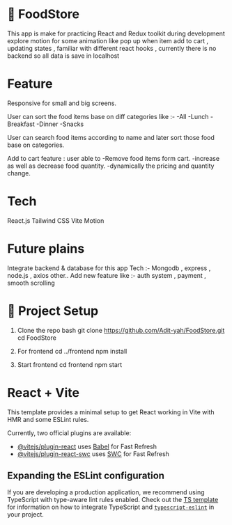 # 🍔 FoodStore

This app is make for practicing React and Redux toolkit during development  explore motion for some animation like pop up when item add to cart  , 
updating states ,  familiar with different react hooks ,
currently there is no backend so all data is save in localhost 

# Feature

Responsive for small and big screens.

User can sort the food items base on diff categories like :-
-All
-Lunch
-Breakfast
-Dinner
-Snacks

User can search food items according to name and  later sort those food base on categories. 

Add to cart feature :
user able to 
    -Remove food items form cart. 
    -increase as well as decrease food quantity.
    -dynamically the pricing and quantity change. 


# Tech 

React.js
Tailwind CSS
Vite 
Motion 

# Future plains

Integrate backend & database for this app
Tech :- Mongodb , express , node.js , axios other..
Add new feature like :- auth system , payment , smooth scrolling
  

# 📂 Project Setup

1. Clone the repo
bash
git clone https://github.com/Adit-yah/FoodStore.git
cd FoodStore

2. For frontend
cd ../frontend
npm install

3. Start frontend
cd frontend
npm start



# React + Vite

This template provides a minimal setup to get React working in Vite with HMR and some ESLint rules.

Currently, two official plugins are available:

- [@vitejs/plugin-react](https://github.com/vitejs/vite-plugin-react/blob/main/packages/plugin-react) uses [Babel](https://babeljs.io/) for Fast Refresh
- [@vitejs/plugin-react-swc](https://github.com/vitejs/vite-plugin-react/blob/main/packages/plugin-react-swc) uses [SWC](https://swc.rs/) for Fast Refresh

## Expanding the ESLint configuration

If you are developing a production application, we recommend using TypeScript with type-aware lint rules enabled. Check out the [TS template](https://github.com/vitejs/vite/tree/main/packages/create-vite/template-react-ts) for information on how to integrate TypeScript and [`typescript-eslint`](https://typescript-eslint.io) in your project.
